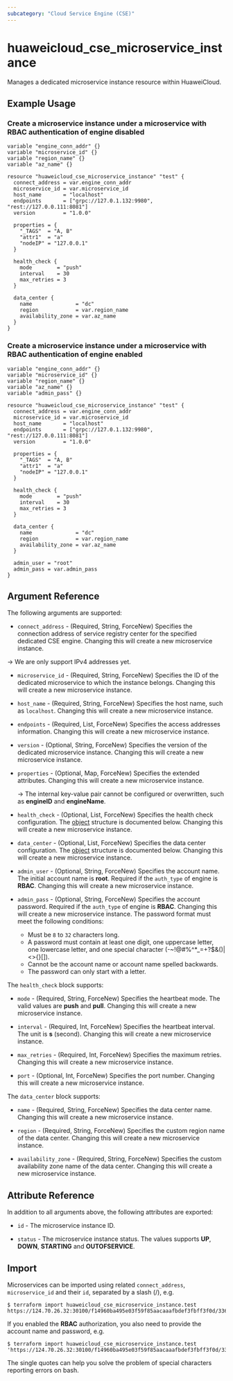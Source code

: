```yaml
---
subcategory: "Cloud Service Engine (CSE)"
---
```


# huaweicloud_cse_microservice_instance

Manages a dedicated microservice instance resource within HuaweiCloud.

## Example Usage

### Create a microservice instance under a microservice with RBAC authentication of engine disabled

```hcl
variable "engine_conn_addr" {}
variable "microservice_id" {}
variable "region_name" {}
variable "az_name" {}

resource "huaweicloud_cse_microservice_instance" "test" {
  connect_address = var.engine_conn_addr
  microservice_id = var.microservice_id
  host_name       = "localhost"
  endpoints       = ["grpc://127.0.1.132:9980", "rest://127.0.0.111:8081"]
  version         = "1.0.0"

  properties = {
    "_TAGS"  = "A, B"
    "attr1"  = "a"
    "nodeIP" = "127.0.0.1"
  }

  health_check {
    mode        = "push"
    interval    = 30
    max_retries = 3
  }

  data_center {
    name              = "dc"
    region            = var.region_name
    availability_zone = var.az_name
  }
}
```

### Create a microservice instance under a microservice with RBAC authentication of engine enabled

```hcl
variable "engine_conn_addr" {}
variable "microservice_id" {}
variable "region_name" {}
variable "az_name" {}
variable "admin_pass" {}

resource "huaweicloud_cse_microservice_instance" "test" {
  connect_address = var.engine_conn_addr
  microservice_id = var.microservice_id
  host_name       = "localhost"
  endpoints       = ["grpc://127.0.1.132:9980", "rest://127.0.0.111:8081"]
  version         = "1.0.0"

  properties = {
    "_TAGS"  = "A, B"
    "attr1"  = "a"
    "nodeIP" = "127.0.0.1"
  }

  health_check {
    mode        = "push"
    interval    = 30
    max_retries = 3
  }

  data_center {
    name              = "dc"
    region            = var.region_name
    availability_zone = var.az_name
  }

  admin_user = "root"
  admin_pass = var.admin_pass
}
```

## Argument Reference

The following arguments are supported:

* `connect_address` - (Required, String, ForceNew) Specifies the connection address of service registry center for the
  specified dedicated CSE engine. Changing this will create a new microservice instance.

-> We are only support IPv4 addresses yet.

* `microservice_id` - (Required, String, ForceNew) Specifies the ID of the dedicated microservice to which the instance
  belongs. Changing this will create a new microservice instance.

* `host_name` - (Required, String, ForceNew) Specifies the host name, such as `localhost`.
  Changing this will create a new microservice instance.

* `endpoints` - (Required, List, ForceNew) Specifies the access addresses information.
  Changing this will create a new microservice instance.

* `version` - (Optional, String, ForceNew) Specifies the version of the dedicated microservice instance.
  Changing this will create a new microservice instance.

* `properties` - (Optional, Map, ForceNew) Specifies the extended attributes.
  Changing this will create a new microservice instance.

  -> The internal key-value pair cannot be configured or overwritten, such as **engineID** and **engineName**.

* `health_check` - (Optional, List, ForceNew) Specifies the health check configuration.
  The [object](#microservice_instance_health_check) structure is documented below.
  Changing this will create a new microservice instance.

* `data_center` - (Optional, List, ForceNew) Specifies the data center configuration.
  The [object](#microservice_instance_data_center) structure is documented below.
  Changing this will create a new microservice instance.

* `admin_user` - (Optional, String, ForceNew) Specifies the account name. The initial account name is **root**.
  Required if the `auth_type` of engine is **RBAC**. Changing this will create a new microservice instance.

* `admin_pass` - (Optional, String, ForceNew) Specifies the account password.
  Required if the `auth_type` of engine is **RBAC**. Changing this will create a new microservice instance.
  The password format must meet the following conditions:
  + Must be `8` to `32` characters long.
  + A password must contain at least one digit, one uppercase letter, one lowercase letter, and one special character
    (-~!@#%^*_=+?$&()|<>{}[]).
  + Cannot be the account name or account name spelled backwards.
  + The password can only start with a letter.

<a name="microservice_instance_health_check"></a>
The `health_check` block supports:

* `mode` - (Required, String, ForceNew) Specifies the heartbeat mode. The valid values are **push** and **pull**.
  Changing this will create a new microservice instance.

* `interval` - (Required, Int, ForceNew) Specifies the heartbeat interval. The unit is **s** (second).
  Changing this will create a new microservice instance.

* `max_retries` - (Required, Int, ForceNew) Specifies the maximum retries.
  Changing this will create a new microservice instance.

* `port` - (Optional, Int, ForceNew) Specifies the port number.
  Changing this will create a new microservice instance.

<a name="microservice_instance_data_center"></a>
The `data_center` block supports:

* `name` - (Required, String, ForceNew) Specifies the data center name.
  Changing this will create a new microservice instance.

* `region` - (Required, String, ForceNew) Specifies the custom region name of the data center.
  Changing this will create a new microservice instance.

* `availability_zone` - (Required, String, ForceNew) Specifies the custom availability zone name of the data center.
  Changing this will create a new microservice instance.

## Attribute Reference

In addition to all arguments above, the following attributes are exported:

* `id` - The microservice instance ID.

* `status` - The microservice instance status. The values supports **UP**, **DOWN**, **STARTING** and **OUTOFSERVICE**.

## Import

Microservices can be imported using related `connect_address`, `microservice_id` and their `id`, separated by a
slash (/), e.g.

```
$ terraform import huaweicloud_cse_microservice_instance.test https://124.70.26.32:30100/f14960ba495e03f59f85aacaaafbdef3fbff3f0d/336e7428dd9411eca913fa163e7364b7
```

If you enabled the **RBAC** authorization, you also need to provide the account name and password, e.g.

```
$ terraform import huaweicloud_cse_microservice_instance.test 'https://124.70.26.32:30100/f14960ba495e03f59f85aacaaafbdef3fbff3f0d/336e7428dd9411eca913fa163e7364b7/root/Test!123'
```

The single quotes can help you solve the problem of special characters reporting errors on bash.

